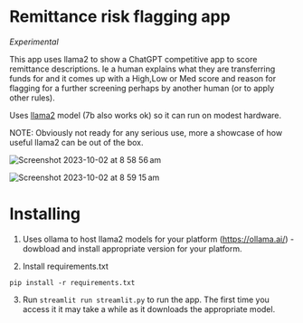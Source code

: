 # Remittance risk flagging app

*Experimental*

This app uses llama2 to show a ChatGPT competitive app to score remittance descriptions. Ie a human explains what they are transferring funds for and it comes up with a High,Low or Med score and reason for flagging for a further screening perhaps by another human (or to apply other rules). 

Uses <a href="https://ai.meta.com/llama/">llama2</a> model (7b also works ok) so it can run on modest hardware. 

NOTE: Obviously not ready for any serious use, more a showcase of how useful llama2 can be out of the box. 

![Screenshot 2023-10-02 at 8 58 56 am](https://github.com/TBD54566975/experimental-remittance-bot/assets/14976/46ead9b7-21aa-4325-b63b-060520011cb7)

![Screenshot 2023-10-02 at 8 59 15 am](https://github.com/TBD54566975/experimental-remittance-bot/assets/14976/754715d1-fc05-4dda-b344-23fdce21e0d6)

# Installing

1. Uses ollama to host llama2 models for your platform (https://ollama.ai/) - dowbload and install appropriate version for your platform. 

2. Install requirements.txt

`pip install -r requirements.txt`

3. Run `streamlit run streamlit.py` to run the app. The first time you access it it may take a while as it downloads the appropriate model.





